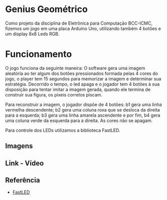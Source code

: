 
# Genius Geométrico

Como projeto da disciplina de Eletrônica para Computação BCC-ICMC, fizemos um jogo em uma placa Arduino Uno, utilizando também 4 botões e um display 8x8 Leds RGB.

# Funcionamento

O jogo funciona da seguinte maneira: O software gera uma imagem aleatória ao ter algum dos botões pressionados formada pelas 4 cores do jogo, o player tem 15 segundos para memorizar a imagem e determinar sua estratégia. Decorrido o tempo, o led apaga e o jogador tem 4 botões à sua disposição para tentar imitar a imagem gerada, quando ele termina de construir sua figura, os pixeis corretos piscam. 

Para reconstruir a imagem, o jogador dispôe de 4 botões: b1 gera uma linha vermelha descendente; b2 gera uma coluna roxa que se desloca da direita para a esquerda; b3 gera uma linha amarela ascendente e por fim, b4 gera uma coluna verde da esquerda para a direita.
As cores não se apagam.

Para controle dos LEDs utilizamos a biblioteca FastLED.

## Imagens

## Link - Vídeo




## Referência

 - [FastLED](http://fastled.io/)



